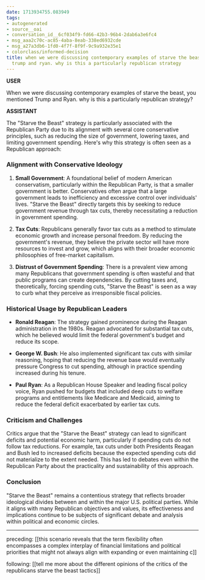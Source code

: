 ```yaml
---
date: 1713934755.083949
tags:
- autogenerated
- source__oai
- conversation_id__6cf034f9-fd66-42b3-96b4-2dab6a3e6fc4
- msg_aaa2c70c-ac85-4aba-8eab-338ed6932cde
- msg_a27a3db6-1fd0-4f7f-8f9f-9c9a932e35e1
- colorclass/informed-decision
title: when we were discussing contemporary examples of starve the beast, you mentioned
  trump and ryan. why is this a particularly republican strategy
---
```


**USER**

When we were discussing contemporary examples of starve the beast, you mentioned Trump and Ryan. why is this a particularly republican strategy?


**ASSISTANT**

The "Starve the Beast" strategy is particularly associated with the Republican Party due to its alignment with several core conservative principles, such as reducing the size of government, lowering taxes, and limiting government spending. Here's why this strategy is often seen as a Republican approach:

### Alignment with Conservative Ideology

1. **Small Government**: A foundational belief of modern American conservatism, particularly within the Republican Party, is that a smaller government is better. Conservatives often argue that a large government leads to inefficiency and excessive control over individuals' lives. "Starve the Beast" directly targets this by seeking to reduce government revenue through tax cuts, thereby necessitating a reduction in government spending.

2. **Tax Cuts**: Republicans generally favor tax cuts as a method to stimulate economic growth and increase personal freedom. By reducing the government's revenue, they believe the private sector will have more resources to invest and grow, which aligns with their broader economic philosophies of free-market capitalism.

3. **Distrust of Government Spending**: There is a prevalent view among many Republicans that government spending is often wasteful and that public programs can create dependencies. By cutting taxes and, theoretically, forcing spending cuts, "Starve the Beast" is seen as a way to curb what they perceive as irresponsible fiscal policies.

### Historical Usage by Republican Leaders

- **Ronald Reagan**: The strategy gained prominence during the Reagan administration in the 1980s. Reagan advocated for substantial tax cuts, which he believed would limit the federal government's budget and reduce its scope.

- **George W. Bush**: He also implemented significant tax cuts with similar reasoning, hoping that reducing the revenue base would eventually pressure Congress to cut spending, although in practice spending increased during his tenure.

- **Paul Ryan**: As a Republican House Speaker and leading fiscal policy voice, Ryan pushed for budgets that included deep cuts to welfare programs and entitlements like Medicare and Medicaid, aiming to reduce the federal deficit exacerbated by earlier tax cuts.

### Criticism and Challenges

Critics argue that the "Starve the Beast" strategy can lead to significant deficits and potential economic harm, particularly if spending cuts do not follow tax reductions. For example, tax cuts under both Presidents Reagan and Bush led to increased deficits because the expected spending cuts did not materialize to the extent needed. This has led to debates even within the Republican Party about the practicality and sustainability of this approach.

### Conclusion

"Starve the Beast" remains a contentious strategy that reflects broader ideological divides between and within the major U.S. political parties. While it aligns with many Republican objectives and values, its effectiveness and implications continue to be subjects of significant debate and analysis within political and economic circles.


---

preceding: [[this scenario reveals that the term flexibility often encompasses a complex interplay of financial limitations and political priorities that might not always align with expanding or even maintaining c]]  


following: [[tell me more about the different opinions of the critics of the republicans starve the beast tactics]]